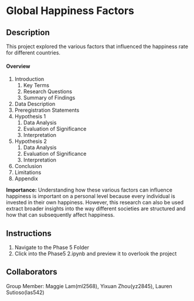 # Global Happiness Factors

## Description 
This project explored the various factors that influenced the happiness rate for different countries. 

#### Overview
1. Introduction
    1.  Key Terms
    2. Research Questions
    3. Summary of Findings
2. Data Description
3. Preregistration Statements
4. Hypothesis 1
    1. Data Analysis
    2. Evaluation of Significance
    3. Interpretation
5. Hypothesis 2
    1. Data Analysis
    2. Evaluation of Significance
    3. Interpretation
6. Conclusion
7. Limitations
8. Appendix

**Importance:** Understanding how these various factors can influence happiness is important on a personal level because every individual is invested in their own happiness. However, this research can also be used extract broader insights into the way different societies are structured and how that can subsequently affect happiness.


## Instructions 
1. Navigate to the Phase 5 Folder
2. Click into the Phase5 2.ipynb and preview it to overlook the project


## Collaborators
Group Member: Maggie Lam(ml2568), Yixuan Zhou(yz2845), Lauren Sutioso(las542)


